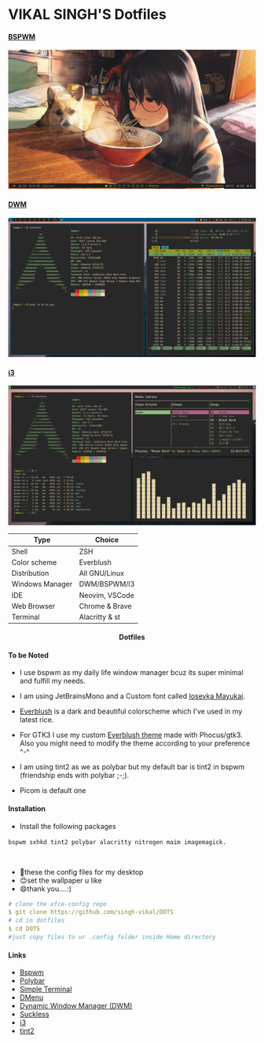 # VIKAL SINGH'S Dotfiles

#### [BSPWM](https://github.com/singh-vikal/DOTS/tree/main/bspwm-polybar-config-main/bspwm-polybar-config-main)
<img title="Rice" src="images/IMG_20230703_112104_199.jpg" alt="">



#### [DWM](https://github.com/singh-vikal/DOTS/tree/main/suckless-config-main/suckless-config-main)
<img title="Rice" src="images/IMG_20230705_080551_895.png" alt="">





#### [i3](https://github.com/singh-vikal/DOTS/tree/main/i3-dotfiles-main/i3-dotfiles-main)



<img title="Rice" src="images/IMG_20230709_074819_328.png" alt="">



| Type                | Choice         |
| ------------------- | -------------- |
| Shell               | ZSH           |
| Color scheme        | Everblush |
| Distribution        | All GNU/Linux    |
| Windows Manager    |  DWM/BSPWM/I3    |
| IDE                 | Neovim, VSCode |
| Web Browser         | Chrome   & Brave     |
| Terminal            | Alacritty  & st   |
<div align="center">
 
#### Dotfiles
</div>
 
 
 <h4> To be Noted </h4>
 

  
- I use bspwm as my daily life window manager bcuz its super minimal and fulfill my needs. 
- I am using JetBrainsMono and a Custom font called [Iosevka Mayukai](https://github.com/Iosevka-Mayukai/Iosevka-Mayukai).
- [Everblush](https://github.com/mangeshrex/everblush.vim) is a dark and beautiful colorscheme which I've used in my latest rice.
- For GTK3 I use my custom [Everblush theme](https://github.com/mangeshrex/everblush-gtk) made with Phocus/gtk3. Also you might need to modify the theme according to your preference ^-^ 


- I am using tint2 as we as polybar but my default bar is tint2 in bspwm (friendship ends with polybar ;-;).
  
- Picom is default one  


#### Installation </h3>


 - Install the following packages 
  
  ```bspwm sxhkd tint2 polybar alacritty nitrogen maim imagemagick.``` 
  
   
  
 
<br>

- 👀these the config files for my desktop
- 😊set the wallpaper u like
- 😄thank you....:)

```yaml
# clone the xfce-config repo
$ git clone https://github.com/singh-vikal/DOTS
# cd in dotfiles
$ cd DOTS
#just copy files to ur .config folder inside Home directory 
```


#### Links
 - [Bspwm](https://wiki.archlinux.org/title/bspwm#:~:text=bspwm%20is%20a%20tiling%20window,EWMH%20is%20partially%20supported)
 - [Polybar](https://github.com/polybar/polybar)
 - [Simple Terminal](https://st.suckless.org/)
 - [DMenu](https://tools.suckless.org/dmenu/)
 - [Dynamic Window Manager (DWM)](https://dwm.suckless.org/)
 - [Suckless](https://suckless.org/)
 - [i3](https://i3wm.org/)
 - [tint2](https://wiki.archlinux.org/title/tint2#:~:text=tint2%20is%20a%20simple%2C%20unobtrusive,not%20come%20with%20a%20panel.) 
